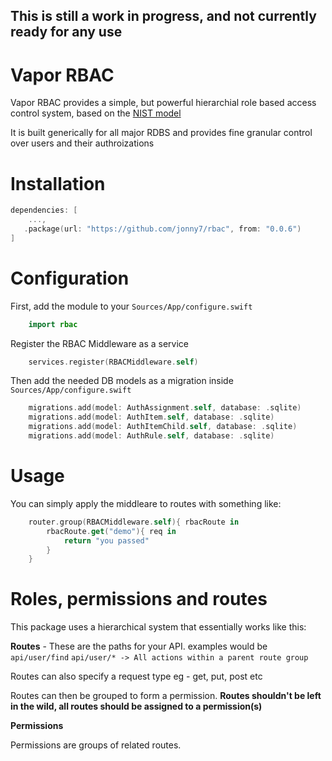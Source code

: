 ## This is still a work in progress, and not currently ready for any use ##

# Vapor RBAC

Vapor RBAC provides a simple, but powerful hierarchial role based access control system, based on the [NIST model](https://csrc.nist.gov/Projects/Role-Based-Access-Control)

It is built generically for all major RDBS and provides fine granular control over users and their authroizations

# Installation

```swift
dependencies: [
    ...,
   .package(url: "https://github.com/jonny7/rbac", from: "0.0.6")
]
```

# Configuration

First, add the module to your `Sources/App/configure.swift`
```swift
    import rbac
```

Register the RBAC Middleware as a service
```swift
    services.register(RBACMiddleware.self)
```

Then add the needed DB models as a migration inside `Sources/App/configure.swift`
```swift
    migrations.add(model: AuthAssignment.self, database: .sqlite)
    migrations.add(model: AuthItem.self, database: .sqlite)
    migrations.add(model: AuthItemChild.self, database: .sqlite)
    migrations.add(model: AuthRule.self, database: .sqlite)
```

# Usage

You can simply apply the middleare to routes with something like:
```swift
    router.group(RBACMiddleware.self){ rbacRoute in
        rbacRoute.get("demo"){ req in
            return "you passed"
        }
    }
```

# Roles, permissions and routes

This package uses a hierarchical system that essentially works like this:

**Routes** - These are the paths for your API. examples would be
    `api/user/find`
    `api/user/* -> All actions within a parent route group`

Routes can also specify a request type eg - get, put, post etc

Routes can then be grouped to form a permission. 
__Routes shouldn't be left in the wild, all routes should be assigned to a permission(s)__

**Permissions**

Permissions are groups of related routes.

